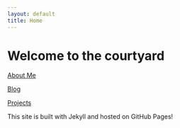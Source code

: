 ```yaml
---
layout: default
title: Home
---
```


# Welcome to the courtyard


[About Me](/about.md)

[Blog](/blog/)

[Projects](/Projects/ProjectHome.md)


This site is built with Jekyll and hosted on GitHub Pages!
